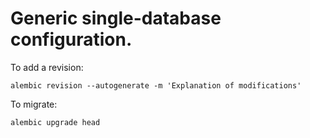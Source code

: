 # Generic single-database configuration.

To add a revision:
```
alembic revision --autogenerate -m 'Explanation of modifications'
```

To migrate:
```
alembic upgrade head
```